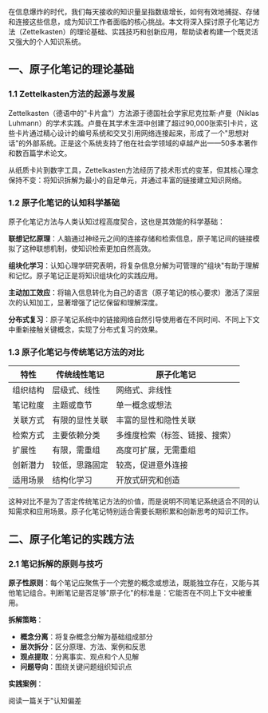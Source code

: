 
在信息爆炸的时代，我们每天接收的知识量呈指数级增长，如何有效地捕捉、存储和连接这些信息，成为知识工作者面临的核心挑战。本文将深入探讨原子化笔记方法（Zettelkasten）的理论基础、实践技巧和创新应用，帮助读者构建一个既灵活又强大的个人知识系统。

## 一、原子化笔记的理论基础

### 1.1 Zettelkasten方法的起源与发展

Zettelkasten（德语中的"卡片盒"）方法源于德国社会学家尼克拉斯·卢曼（Niklas Luhmann）的学术实践。卢曼在其学术生涯中创建了超过90,000张索引卡片，这些卡片通过精心设计的编号系统和交叉引用网络连接起来，形成了一个"思想对话"的外部系统。正是这个系统支持了他在社会学领域的卓越产出——50多本著作和数百篇学术论文。

从纸质卡片到数字工具，Zettelkasten方法经历了技术形式的变革，但其核心理念保持不变：将知识拆解为最小的自足单元，并通过丰富的链接建立知识网络。

### 1.2 原子化笔记的认知科学基础

原子化笔记方法与人类认知过程高度契合，这也是其效能的科学基础：

**联想记忆原理**：人脑通过神经元之间的连接存储和检索信息，原子笔记间的链接模拟了这种联想机制，使知识检索更加自然高效。

**组块化学习**：认知心理学研究表明，将复杂信息分解为可管理的"组块"有助于理解和记忆。原子笔记正是将知识组块化的实践应用。

**主动加工效应**：将输入信息转化为自己的语言（原子笔记的核心要求）激活了深层次的认知加工，显著增强了记忆保留和理解深度。

**分布式复习**：原子笔记系统中的链接网络自然引导使用者在不同时间、不同上下文中重新接触关键概念，实现了分布式复习的效果。

### 1.3 原子化笔记与传统笔记方法的对比

| 特性 | 传统线性笔记 | 原子化笔记 |
|------|------------|----------|
| 组织结构 | 层级式、线性 | 网络式、非线性 |
| 笔记粒度 | 主题或章节 | 单一概念或想法 |
| 关联方式 | 有限的显性关联 | 丰富的显性和隐性关联 |
| 检索方式 | 主要依赖分类 | 多维度检索（标签、链接、搜索） |
| 扩展性 | 有限，需重组 | 高度可扩展，无需重组 |
| 创新潜力 | 较低，思路固定 | 较高，促进意外连接 |
| 适用场景 | 结构化学习 | 开放式研究和创造 |

这种对比不是为了否定传统笔记方法的价值，而是说明不同笔记系统适合不同的认知需求和应用场景。原子化笔记特别适合需要长期积累和创新思考的知识工作。

## 二、原子化笔记的实践方法

### 2.1 笔记拆解的原则与技巧

**原子性原则**：每个笔记应聚焦于一个完整的概念或想法，既能独立存在，又能与其他笔记组合。判断笔记是否足够"原子化"的标准是：它能否在不同上下文中被重用。

**拆解策略**：
- **概念分离**：将复杂概念分解为基础组成部分
- **层次拆分**：区分原理、方法、案例和反思
- **观点提取**：分离事实、观点和个人见解
- **问题导向**：围绕关键问题组织知识点

**实践案例**：

阅读一篇关于"认知偏差
